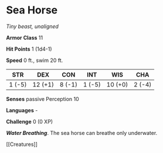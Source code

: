 # Sea Horse

*Tiny beast, unaligned*

**Armor Class** 11

**Hit Points** 1 (1d4-1)

**Speed** 0 ft., swim 20 ft.

| STR    | DEX     | CON    | INT    | WIS     | CHA    |
|--------|---------|--------|--------|---------|--------|
| 1 (-5) | 12 (+1) | 8 (-1) | 1 (-5) | 10 (+0) | 2 (-4) |

**Senses** passive Perception 10

**Languages** -

**Challenge** 0 (0 XP)

***Water Breathing***. The sea horse can breathe only underwater.


[[Creatures]]